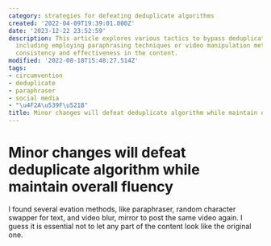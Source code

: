 ```yaml
---
category: strategies for defeating deduplicate algorithms
created: '2022-04-09T19:39:01.000Z'
date: '2023-12-22 23:52:59'
description: This article explores various tactics to bypass deduplicate algorithms,
  including employing paraphrasing techniques or video manipulation methods to maintain
  consistency and effectiveness in the content.
modified: '2022-08-18T15:48:27.514Z'
tags:
- circumvention
- deduplicate
- paraphraser
- social media
- "\u4F2A\u539F\u521B"
title: Minor changes will defeat deduplicate algorithm while maintain overall fluency
---
```


# Minor changes will defeat deduplicate algorithm while maintain overall fluency

I found several evation methods, like paraphraser, random character swapper for text, and video blur, mirror to post the same video again. I guess it is essential not to let any part of the content look like the original one.
